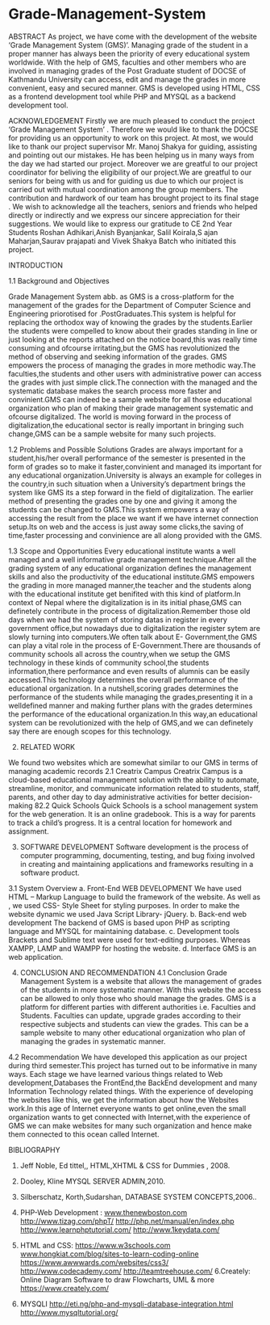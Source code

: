 # Grade-Management-System


ABSTRACT
As project, we have come with the development of the website ‘Grade Management System
(GMS)’. Managing grade of the student in a proper manner has always been the priority of
every educational system worldwide. With the help of GMS, faculties and other members who
are involved in managing grades of the Post Graduate student of DOCSE of Kathmandu
University can access, edit and manage the grades in more convenient, easy and secured
manner. GMS is developed using HTML, CSS as a frontend development tool while PHP and
MYSQL as a backend development tool.




ACKNOWLEDGEMENT
Firstly we are much pleased to conduct the project ‘Grade Management System’ . Therefore we
would like to thank the DOCSE for providing us an opportunity to work on this project. At most,
we would like to thank our project supervisor Mr. Manoj Shakya for guiding, assisting and
pointing out our mistakes. He has been helping us in many ways from the day we had started our
project. Moreover we are greatful to our project coordinator for beliving the eligibility of our
project.We are greatful to our seniors for being with us and for guiding us due to which our project
is carried out with mutual coordination among the group members. The contribution and hardwork
of our team has brought project to its final stage . We wish to acknowledge all the teachers, seniors
and friends who helped directly or indirectly and we express our sincere appreciation for their
suggestions. We would like to express our gratitude to CE 2nd Year Students Roshan
Adhikari,Anish Byanjankar, Salil Koirala,S ajan Maharjan,Saurav prajapati and Vivek Shakya
Batch who initiated this project.


INTRODUCTION


1.1 Background and Objectives


Grade Management System abb. as GMS is a cross-platform for the management of the grades
for the Department of Computer Science and Engineering priorotised for .PostGraduates.This
system is helpful for replacing the orthodox way of knowing the grades by the students.Earlier the
students were compelled to know about their grades standing in line or just looking at the reports
attached on the notice board,this was really time consuming and ofcourse irritating,but the GMS
has revolutionized the method of observing and seeking information of the grades.
GMS empowers the process of managing the grades in more methodic way.The faculties,the
students and other users with administrative power can access the grades with just simple
click.The connection with the managed and the systematic database makes the search process more
faster and convinient.GMS can indeed be a sample website for all those educational organization
who plan of making their grade management systematic and ofcourse digitalized.
The world is moving forward in the process of digitalization,the educational sector is really
important in bringing such change,GMS can be a sample website for many such projects.


1.2 Problems and Possible Solutions
Grades are always important for a student,his/her overall performance of the semester is presented
in the form of grades so to make it faster,convinient and managed its important for any educational
organization.University is always an example for colleges in the country,in such situation when a
University’s department brings the system like GMS its a step forward in the field of digitalization.
The earlier method of presenting the grades one by one and giving it among the students can be
changed to GMS.This system empowers a way of accessing the result from the place we want if
we have internet connection setup.Its on web and the access is just away some clicks,the saving of
time,faster processing and convinience are all along provided with the GMS.



1.3 Scope and Opportunities
Every educational institute wants a well managed and a well informative grade management
technique.After all the grading system of any educational organization defines the management
skills and also the productivity of the educational institute.GMS empowers the grading in more
managed manner,the teacher and the students along with the educational institute get benifited
with this kind of platform.In context of Nepal where the digitalization is in its initial phase,GMS
can definetely contribute in the process of digitalization.Remember those old days when we had
the system of storing datas in register in every government office,but nowadays due to
digitalization the register sytem are slowly turning into computers.We often talk about E-
Government,the GMS can play a vital role in the process of E-Government.There are thousands
of community schools all across the country,when we setup the GMS technology in these kinds of
community school,the students information,there performance and even results of alumnis can be
easily accessed.This technology determines the overall performance of the educational
organization.
In a nutshell,scoring grades determines the performance of the students while managing the
grades,presenting it in a welldefined manner and making further plans with the grades determines
the performance of the educational organization.In this way,an educational system can be
revolutionized with the help of GMS,and we can definetely say there are enough scopes for this
technology.


2. RELATED WORK

We found two websites which are somewhat similar to our GMS in terms of managing academic
records
2.1 Creatrix Campus
Creatrix Campus is a cloud-based educational management solution with the ability to automate,
streamline, monitor, and communicate information related to students, staff, parents, and other
day to day administrative activities for better decision-making
82.2 Quick Schools
Quick Schools is a school management system for the web generation. It is an online gradebook.
This is a way for parents to track a child’s progress. It is a central location for homework and
assignment.




3. SOFTWARE DEVELOPMENT
Software development is the process of computer programming, documenting, testing, and bug
fixing involved in creating and maintaining applications and frameworks resulting in
a software product.

3.1 System Overview
a. Front-End WEB DEVELOPMENT
We have used HTML – Markup Language to build the framework of the website.
As well as , we used CSS- Style Sheet for styling purposes. In order to make the
website dynamic we used Java Script Library- jQuery.
b. Back-end web development
The backend of GMS is based upon PHP as scripting language and MYSQL for
maintaining database.
c. Development tools
Brackets and Sublime text were used for text-editing purposes. Whereas XAMPP,
LAMP and WAMPP for hosting the website.
d. Interface
GMS is an web application.

4. CONCLUSION AND RECOMMENDATION
4.1 Conclusion
Grade Management System is a website that allows the management of grades of the
students in more systematic manner. With this website the access can be allowed to only
those who should manage the grades. GMS is a platform for different parties with different
authorities i.e. Faculties and Students. Faculties can update, upgrade grades according to
their respective subjects and students can view the grades. This can be a sample website
to many other educational organization who plan of managing the grades in systematic
manner.

4.2 Recommendation
We have developed this application as our project during third semester.This project has
turned out to be informative in many ways. Each stage we have learned various things
related to Web development,Databases the FrontEnd,the BackEnd development and many
Information Technology related things. With the experience of developing the websites
like this, we get the information about how the Websites work.In this age of Internet
everyone wants to get online,even the small organization wants to get connected with
Internet,with the experience of GMS we can make websites for many such organization
and hence make them connected to this ocean called Internet.


BIBLIOGRAPHY
1. Jeff Noble, Ed tittel,, HTML,XHTML & CSS for Dummies , 2008.
2. Dooley, Kline MYSQL SERVER ADMIN,2010.
3. Silberschatz, Korth,Sudarshan, DATABASE SYSTEM CONCEPTS,2006..
4. PHP-Web Development :
www.thenewboston.com
http://www.tizag.com/phpT/
http://php.net/manual/en/index.php
http://www.learnphptutorial.com/
http://www.1keydata.com/

5. HTML and CSS:
https://www.w3schools.com
www.hongkiat.com/blog/sites-to-learn-coding-online
https://www.awwwards.com/websites/css3/
http://www.codecademy.com/
http://teamtreehouse.com/
6.Creately: Online Diagram Software to draw Flowcharts, UML & more
https://www.creately.com/
6. MYSQLI
http://eti.ng/php-and-mysqli-database-integration.html
http://www.mysqltutorial.org/


